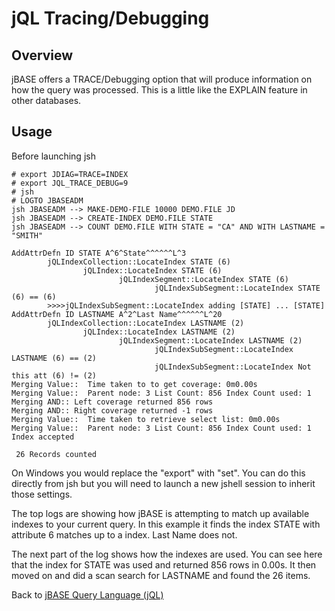 # jQL Tracing/Debugging

<PageHeader />

## Overview

jBASE offers a TRACE/Debugging option that will produce information on how the query was processed.  This is a little like the EXPLAIN feature in other databases.

## Usage

Before launching jsh

```
# export JDIAG=TRACE=INDEX
# export JQL_TRACE_DEBUG=9
# jsh
# LOGTO JBASEADM
jsh JBASEADM --> MAKE-DEMO-FILE 10000 DEMO.FILE JD
jsh JBASEADM --> CREATE-INDEX DEMO.FILE STATE
jsh JBASEADM --> COUNT DEMO.FILE WITH STATE = "CA" AND WITH LASTNAME = "SMITH"

AddAttrDefn ID STATE A^6^State^^^^^^L^3
        jQLIndexCollection::LocateIndex STATE (6)
                jQLIndex::LocateIndex STATE (6)
                        jQLIndexSegment::LocateIndex STATE (6)
                                jQLIndexSubSegment::LocateIndex STATE (6) == (6)
        >>>>jQLIndexSubSegment::LocateIndex adding [STATE] ... [STATE]
AddAttrDefn ID LASTNAME A^2^Last Name^^^^^^L^20
        jQLIndexCollection::LocateIndex LASTNAME (2)
                jQLIndex::LocateIndex LASTNAME (2)
                        jQLIndexSegment::LocateIndex LASTNAME (2)
                                jQLIndexSubSegment::LocateIndex LASTNAME (6) == (2)
                                jQLIndexSubSegment::LocateIndex Not this att (6) != (2)
Merging Value::  Time taken to to get coverage: 0m0.00s
Merging Value::  Parent node: 3 List Count: 856 Index Count used: 1
Merging AND:: Left coverage returned 856 rows
Merging AND:: Right coverage returned -1 rows
Merging Value::  Time taken to retrieve select list: 0m0.00s
Merging Value::  Parent node: 3 List Count: 856 Index Count used: 1
Index accepted

 26 Records counted
 ```

 On Windows you would replace the "export" with "set".  You can do this directly from jsh but you will need to launch a new jshell session to inherit those settings.

The top logs are showing how jBASE is attempting to match up available indexes to your current query.  In this example it finds the index STATE with attribute 6 matches up to a index.  Last Name does not.

The next part of the log shows how the indexes are used.  You can see here that the index for STATE was used and returned 856 rows in 0.00s.  It then moved on and did a scan search for LASTNAME and found the 26 items.  

Back to [jBASE Query Language (jQL)](../../jql/README.md)

<PageFooter />
